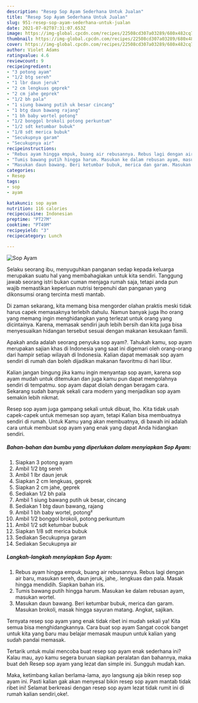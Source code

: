 ```yaml
---
description: "Resep Sop Ayam Sederhana Untuk Jualan"
title: "Resep Sop Ayam Sederhana Untuk Jualan"
slug: 951-resep-sop-ayam-sederhana-untuk-jualan
date: 2021-07-02T07:31:07.653Z
image: https://img-global.cpcdn.com/recipes/22508cd307a03289/680x482cq70/sop-ayam-foto-resep-utama.jpg
thumbnail: https://img-global.cpcdn.com/recipes/22508cd307a03289/680x482cq70/sop-ayam-foto-resep-utama.jpg
cover: https://img-global.cpcdn.com/recipes/22508cd307a03289/680x482cq70/sop-ayam-foto-resep-utama.jpg
author: Violet Adams
ratingvalue: 4.6
reviewcount: 9
recipeingredient:
- "3 potong ayam"
- "1/2 btg sereh"
- "1 lbr daun jeruk"
- "2 cm lengkuas geprek"
- "2 cm jahe geprek"
- "1/2 bh pala"
- "1 siung bawang putih uk besar cincang"
- "1 btg daun bawang rajang"
- "1 bh baby wortel potong"
- "1/2 bonggol brokoli potong perkuntum"
- "1/2 sdt ketumbar bubuk"
- "1/8 sdt merica bubuk"
- "Secukupnya garam"
- "Secukupnya air"
recipeinstructions:
- "Rebus ayam hingga empuk, buang air rebusannya. Rebus lagi dengan air baru, masukan sereh, daun jeruk, jahe,. lengkuas dan pala. Masak hingga mendidih. Siapkan bahan iris."
- "Tumis bawang putih hingga harum. Masukan ke dalam rebusan ayam, masukan wortel."
- "Masukan daun bawang. Beri ketumbar bubuk, merica dan garam. Masukan brokoli, masak hingga sayuran matang. Angkat, sajikan."
categories:
- Resep
tags:
- sop
- ayam

katakunci: sop ayam 
nutrition: 116 calories
recipecuisine: Indonesian
preptime: "PT27M"
cooktime: "PT49M"
recipeyield: "3"
recipecategory: Lunch

---
```



![Sop Ayam](https://img-global.cpcdn.com/recipes/22508cd307a03289/680x482cq70/sop-ayam-foto-resep-utama.jpg)

Selaku seorang ibu, menyuguhkan panganan sedap kepada keluarga merupakan suatu hal yang membahagiakan untuk kita sendiri. Tanggung jawab seorang istri bukan cuman menjaga rumah saja, tetapi anda pun wajib memastikan keperluan nutrisi terpenuhi dan panganan yang dikonsumsi orang tercinta mesti mantab.

Di zaman  sekarang, kita memang bisa mengorder olahan praktis meski tidak harus capek memasaknya terlebih dahulu. Namun banyak juga lho orang yang memang ingin menghidangkan yang terlezat untuk orang yang dicintainya. Karena, memasak sendiri jauh lebih bersih dan kita juga bisa menyesuaikan hidangan tersebut sesuai dengan makanan kesukaan famili. 



Apakah anda adalah seorang penyuka sop ayam?. Tahukah kamu, sop ayam merupakan sajian khas di Indonesia yang saat ini digemari oleh orang-orang dari hampir setiap wilayah di Indonesia. Kalian dapat memasak sop ayam sendiri di rumah dan boleh dijadikan makanan favoritmu di hari libur.

Kalian jangan bingung jika kamu ingin menyantap sop ayam, karena sop ayam mudah untuk ditemukan dan juga kamu pun dapat mengolahnya sendiri di tempatmu. sop ayam dapat diolah dengan beragam cara. Sekarang sudah banyak sekali cara modern yang menjadikan sop ayam semakin lebih nikmat.

Resep sop ayam juga gampang sekali untuk dibuat, lho. Kita tidak usah capek-capek untuk memesan sop ayam, tetapi Kalian bisa membuatnya sendiri di rumah. Untuk Kamu yang akan membuatnya, di bawah ini adalah cara untuk membuat sop ayam yang enak yang dapat Anda hidangkan sendiri.

<!--inarticleads1-->

##### Bahan-bahan dan bumbu yang diperlukan dalam menyiapkan Sop Ayam:

1. Siapkan 3 potong ayam
1. Ambil 1/2 btg sereh
1. Ambil 1 lbr daun jeruk
1. Siapkan 2 cm lengkuas, geprek
1. Siapkan 2 cm jahe, geprek
1. Sediakan 1/2 bh pala
1. Ambil 1 siung bawang putih uk besar, cincang
1. Sediakan 1 btg daun bawang, rajang
1. Ambil 1 bh baby wortel, potong²
1. Ambil 1/2 bonggol brokoli, potong perkuntum
1. Ambil 1/2 sdt ketumbar bubuk
1. Siapkan 1/8 sdt merica bubuk
1. Sediakan Secukupnya garam
1. Sediakan Secukupnya air




<!--inarticleads2-->

##### Langkah-langkah menyiapkan Sop Ayam:

1. Rebus ayam hingga empuk, buang air rebusannya. Rebus lagi dengan air baru, masukan sereh, daun jeruk, jahe,. lengkuas dan pala. Masak hingga mendidih. Siapkan bahan iris.
1. Tumis bawang putih hingga harum. Masukan ke dalam rebusan ayam, masukan wortel.
1. Masukan daun bawang. Beri ketumbar bubuk, merica dan garam. Masukan brokoli, masak hingga sayuran matang. Angkat, sajikan.




Ternyata resep sop ayam yang enak tidak ribet ini mudah sekali ya! Kita semua bisa menghidangkannya. Cara buat sop ayam Sangat cocok banget untuk kita yang baru mau belajar memasak maupun untuk kalian yang sudah pandai memasak.

Tertarik untuk mulai mencoba buat resep sop ayam enak sederhana ini? Kalau mau, ayo kamu segera buruan siapkan peralatan dan bahannya, maka buat deh Resep sop ayam yang lezat dan simple ini. Sungguh mudah kan. 

Maka, ketimbang kalian berlama-lama, ayo langsung aja bikin resep sop ayam ini. Pasti kalian gak akan menyesal bikin resep sop ayam mantab tidak ribet ini! Selamat berkreasi dengan resep sop ayam lezat tidak rumit ini di rumah kalian sendiri,oke!.


